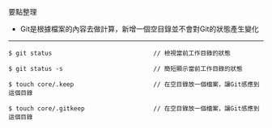 要點整理
- Git是根據檔案的內容去做計算，新增一個空目錄並不會對Git的狀態產生變化

---

```
$ git status							// 檢視當前工作目錄的狀態 
```

```
$ git status -s							// 簡短顯示當前工作目錄的狀態
```

```
$ touch core/.keep						// 在空目錄放一個檔案，讓Git感應到這個目錄
```

```
$ touch core/.gitkeep					// 在空目錄放一個檔案，讓Git感應到這個目錄
```